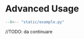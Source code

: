# Advanced Usage

```py title="example.py" linenums="1"
--8<-- "static/example.py"
```



//TODO: da continuare